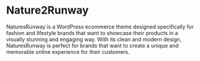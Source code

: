 # Nature2Runway
NaturesRunway is a WordPress ecommerce theme designed specifically for fashion and lifestyle brands that want to showcase their products in a visually stunning and engaging way. With its clean and modern design, NaturesRunway is perfect for brands that want to create a unique and memorable online experience for their customers.
